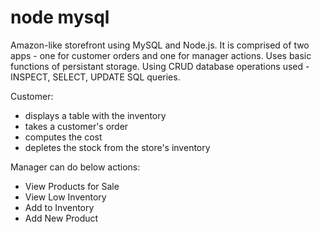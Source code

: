# node mysql

Amazon-like storefront using MySQL and Node.js. It is comprised of two apps - one for customer orders and one for manager actions. Uses basic functions of persistant storage. Using CRUD database operations used - INSPECT, SELECT, UPDATE SQL queries.

Customer:

- displays a table with the inventory
- takes a customer's order
- computes the cost
- depletes the stock from the store's inventory

Manager can do below actions:

- View Products for Sale
- View Low Inventory
- Add to Inventory
- Add New Product
